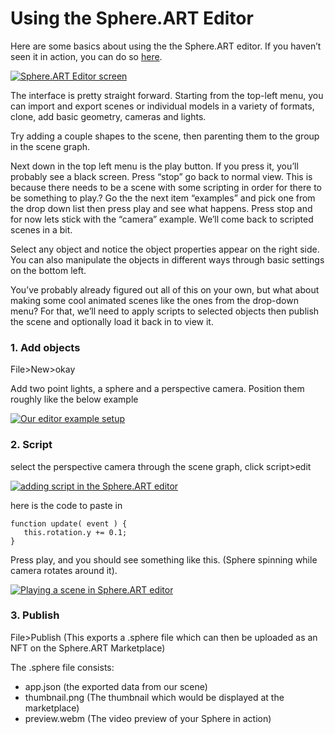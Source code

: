 # Using the Sphere.ART Editor


Here are some basics about using the the Sphere.ART editor. If you haven’t seen it in action, you can do so  [here](https://sphereart-editor.netlify.app/ "Sphere.ART Editor").

[![Sphere.ART Editor screen](https://i.ibb.co/DQKjkNr/Screenshot-2021-09-02-at-4-35-36-PM.png)](https://i.ibb.co/DQKjkNr/Screenshot-2021-09-02-at-4-35-36-PM.png)

The interface is pretty straight forward. Starting from the top-left menu, you can import and export scenes or individual models in a variety of formats, clone, add basic geometry, cameras and lights.

Try adding a couple shapes to the scene, then parenting them to the group in the scene graph.


Next down in the top left menu is the play button. If you press it, you’ll probably see a black screen. Press “stop” go back to normal view. This is because there needs to be a scene with some scripting in order for there to be something to play.? Go the the next item “examples” and pick one from the drop down list then press play and see what happens. Press stop and for now lets stick with the “camera” example. We’ll come back to scripted scenes in a bit.

Select any object and notice the object properties appear on the right side. You can also manipulate the objects in different ways through basic settings on the bottom left.

You’ve probably already figured out all of this on your own, but what about making some cool animated scenes like the ones from the drop-down menu? For that, we’ll need to apply scripts to selected objects then publish the scene and optionally load it back in to view it.

### 1. Add objects

File>New>okay

Add two point lights, a sphere and a perspective camera. Position them roughly like the below example

[![Our editor example setup](https://i.ibb.co/z8x89wp/Screenshot-2021-09-02-at-4-29-42-PM.png)](https://i.ibb.co/z8x89wp/Screenshot-2021-09-02-at-4-29-42-PM.png)

### 2. Script

select the perspective camera through the scene graph, click script>edit

[![adding script in the Sphere.ART editor](https://i.ibb.co/zJb2mbq/Screenshot-2021-09-02-at-4-37-21-PM.png)](https://i.ibb.co/zJb2mbq/Screenshot-2021-09-02-at-4-37-21-PM.png)

here is the code to paste in

```
function update( event ) {
   this.rotation.y += 0.1;
}
```

Press play, and you should see something like this. (Sphere spinning while camera rotates around it).

 [![Playing a scene in Sphere.ART editor](https://i.ibb.co/kJXhMXx/Screenshot-2021-09-02-at-4-38-06-PM.png)](https://i.ibb.co/kJXhMXx/Screenshot-2021-09-02-at-4-38-06-PM.png)

### 3. Publish

File>Publish (This exports  a .sphere file which can then be uploaded as an NFT on the Sphere.ART Marketplace)

The .sphere file consists:

-   app.json (the exported data from our scene)
-   thumbnail.png (The thumbnail which would be displayed at the marketplace)
-   preview.webm (The video preview of your Sphere in action)

